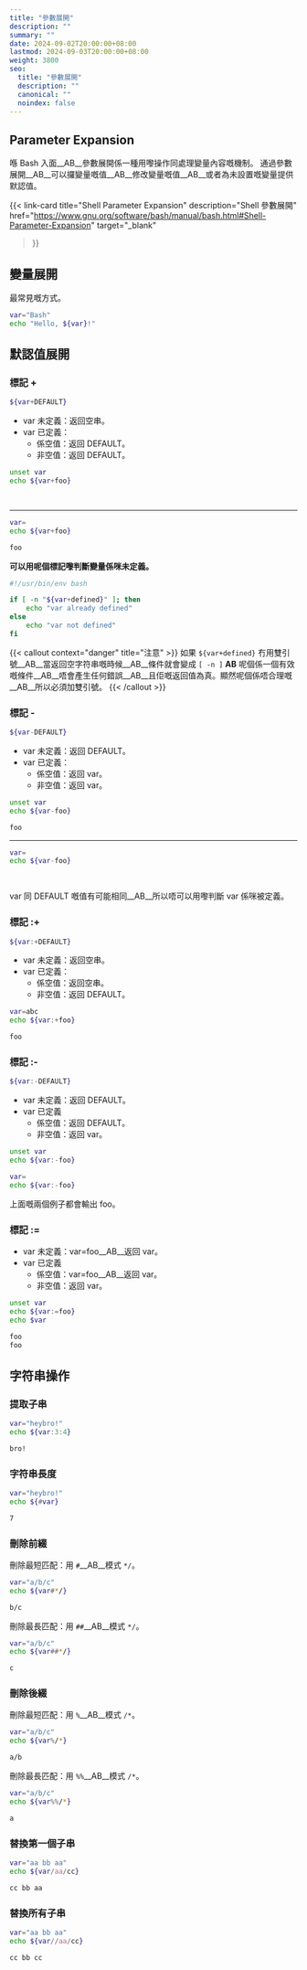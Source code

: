 ```yaml
---
title: "參數展開"
description: ""
summary: ""
date: 2024-09-02T20:00:00+08:00
lastmod: 2024-09-03T20:00:00+08:00
weight: 3800
seo:
  title: "參數展開"
  description: ""
  canonical: ""
  noindex: false
---
```


## Parameter Expansion

喺 Bash 入面__AB__參數展開係一種用嚟操作同處理變量內容嘅機制。
通過參數展開__AB__可以攞變量嘅值__AB__修改變量嘅值__AB__或者為未設置嘅變量提供默認值。

{{< link-card
  title="Shell Parameter Expansion"
  description="Shell 參數展開"
  href="https://www.gnu.org/software/bash/manual/bash.html#Shell-Parameter-Expansion"
  target="_blank"
>}}

## 變量展開

最常見嘅方式。

```bash {frame="none"}
var="Bash"
echo "Hello, ${var}!"
```

## 默認值展開

### 標記 +

```bash {frame="none"}
${var+DEFAULT}
```

* var 未定義：返回空串。
* var 已定義：
  * 係空值：返回 DEFAULT。
  * 非空值：返回 DEFAULT。

```bash {frame="none"}
unset var
echo ${var+foo}
```

```txt {frame="none"}
 
```

***

```bash {frame="none"}
var=
echo ${var+foo}
```

```txt {frame="none"}
foo
```

**可以用呢個標記嚟判斷變量係咪未定義。**

```bash {frame="none"}
#!/usr/bin/env bash

if [ -n "${var+defined}" ]; then
    echo "var already defined"
else
    echo "var not defined"
fi
```

{{< callout context="danger" title="注意" >}}
如果 `${var+defined}` 冇用雙引號__AB__當返回空字符串嘅時候__AB__條件就會變成 `[ -n ]` __AB__
呢個係一個有效嘅條件__AB__唔會產生任何錯誤__AB__且佢嘅返回值為真。顯然呢個係唔合理嘅__AB__所以必須加雙引號。
{{< /callout >}}

### 標記 -

```bash {frame="none"}
${var-DEFAULT}
```

* var 未定義：返回 DEFAULT。
* var 已定義：
  * 係空值：返回 var。
  * 非空值：返回 var。

```bash {frame="none"}
unset var
echo ${var-foo}
```

```txt {frame="none"}
foo
```

***

```bash {frame="none"}
var=
echo ${var-foo}
```

```txt {frame="none"}
 
```

var 同 DEFAULT 嘅值有可能相同__AB__所以唔可以用嚟判斷 var 係咪被定義。

### 標記 :+

```bash {frame="none"}
${var:+DEFAULT}
```

* var 未定義：返回空串。
* var 已定義：
  * 係空值：返回空串。
  * 非空值：返回 DEFAULT。

```bash {frame="none"}
var=abc
echo ${var:+foo}
```

```txt {frame="none"}
foo
```

### 標記 :-

```bash {frame="none"}
${var:-DEFAULT}
```

* var 未定義：返回 DEFAULT。
* var 已定義
  * 係空值：返回 DEFAULT。
  * 非空值：返回 var。

```bash {frame="none"}
unset var
echo ${var:-foo}
```

```bash {frame="none"}
var=
echo ${var:-foo}
```

上面嘅兩個例子都會輸出 foo。

### 標記 :=

* var 未定義：var=foo__AB__返回 var。
* var 已定義
  * 係空值：var=foo__AB__返回 var。
  * 非空值：返回 var。

```bash {frame="none"}
unset var
echo ${var:=foo}
echo $var
```

```txt {frame="none"}
foo
foo
```

## 字符串操作

### 提取子串

```bash {frame="none"}
var="heybro!"
echo ${var:3:4}
```

```txt {frame="none"}
bro!
```

### 字符串長度

```bash {frame="none"}
var="heybro!"
echo ${#var}
```

```txt {frame="none"}
7
```

### 刪除前綴

刪除最短匹配：用 `#`__AB__模式 `*/`。

```bash {frame="none"}
var="a/b/c"
echo ${var#*/}
```

```txt {frame="none"}
b/c
```

刪除最長匹配：用 `##`__AB__模式 `*/`。

```bash {frame="none"}
var="a/b/c"
echo ${var##*/}
```

```txt {frame="none"}
c
```

### 刪除後綴

刪除最短匹配：用 `%`__AB__模式 `/*`。

```bash {frame="none"}
var="a/b/c"
echo ${var%/*}
```

```txt {frame="none"}
a/b
```

刪除最長匹配：用 `%%`__AB__模式 `/*`。

```bash {frame="none"}
var="a/b/c"
echo ${var%%/*}
```

```txt {frame="none"}
a
```

### 替換第一個子串

```bash {frame="none"}
var="aa bb aa"
echo ${var/aa/cc}
```

```txt {frame="none"}
cc bb aa
```

### 替換所有子串

```bash {frame="none"}
var="aa bb aa"
echo ${var//aa/cc}
```

```txt {frame="none"}
cc bb cc
```
